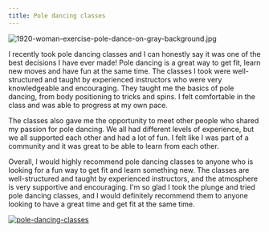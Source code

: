 ```yaml
---
title: Pole dancing classes
---
```


![1920-woman-exercise-pole-dance-on-gray-background.jpg](/1920-woman-exercise-pole-dance-on-gray-background.jpg)

I recently took pole dancing classes and I can honestly say it was one of the best decisions I have ever made! Pole dancing is a great way to get fit, learn new moves and have fun at the same time. The classes I took were well-structured and taught by experienced instructors who were very knowledgeable and encouraging. They taught me the basics of pole dancing, from body positioning to tricks and spins. I felt comfortable in the class and was able to progress at my own pace.

The classes also gave me the opportunity to meet other people who shared my passion for pole dancing. We all had different levels of experience, but we all supported each other and had a lot of fun. I felt like I was part of a community and it was great to be able to learn from each other.

Overall, I would highly recommend pole dancing classes to anyone who is looking for a fun way to get fit and learn something new. The classes are well-structured and taught by experienced instructors, and the atmosphere is very supportive and encouraging. I'm so glad I took the plunge and tried pole dancing classes, and I would definitely recommend them to anyone looking to have a great time and get fit at the same time.

[![pole-dancing-classes](<https://dabuttonfactory.com/button.png?t=CHECK+SERVICE&f=Noto+Sans-Bold&ts=26&tc=fff&hp=45&vp=20&c=11&bgt=unicolored&bgc=4bd42f>)](<https://londonexpertfinder.com/link>)